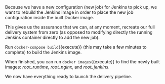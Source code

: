 Because we have a new configuration (new job) for Jenkins to pick up, we want to rebuild the Jenkins image in order to place the new job configuration inside the built Docker image.

This gives us the assurance that we can, at any moment, recreate our full delivery system from zero (as opposed to modifying directly the running Jenkins container directly to add the new job).

Run `docker-compose build`{{execute}} (this may take a few minutes to complete) to build the Jenkins image.

When finished, you can run `docker images`{{execute}} to find the newly built images: *root_runtime*, *root_nginx*, and *root_jenkins*.

We now have everything ready to launch the delivery pipeline.